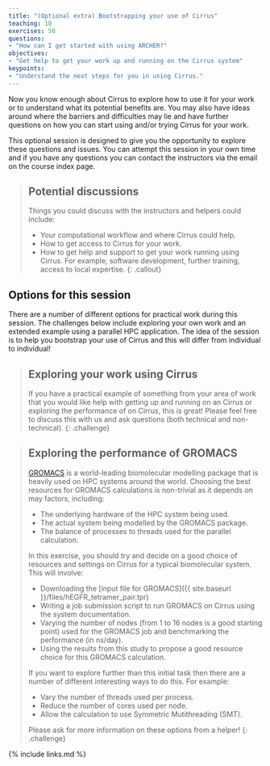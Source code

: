```yaml
---
title: "(Optional extra) Bootstrapping your use of Cirrus"
teaching: 10
exercises: 50
questions:
- "How can I get started with using ARCHER?"
objectives:
- "Get help to get your work up and running on the Cirrus system"
keypoints:
- "Understand the next steps for you in using Cirrus."
---
```


Now you know enough about Cirrus to explore how to use it for your work or to understand
what its potential benefits are. You may also have ideas around where the 
barriers and difficulties may lie and have further questions on how you can 
start using and/or trying Cirrus for your work.

This optional session is designed to give you the opportunity to explore these questions and
issues. You can attempt this session in your own time and if you have any questions
you can contact the instructors via the email on the course index page.

> ## Potential discussions
>
> Things you could discuss with the instructors and helpers could include:
>
> - Your computational workflow and where Cirrus could help.
> - How to get access to Cirrus for your work.
> - How to get help and support to get your work running using Cirrus.
>   For example, software development, further training, access to local expertise.
{: .callout}

## Options for this session

There are a number of different options for practical work during this session. The
challenges below include exploring your own work and an extended example using a parallel
HPC application. The idea of the session is to help you bootstrap your use of Cirrus
and this will differ from individual to individual!

> ## Exploring your work using Cirrus
>
> If you have a practical example of something from your area of work that you would like
> help with getting up and running on an Cirrus or exploring the performance of
> on Cirrus, this is great! Please feel free to discuss this with us and ask
> questions (both technical and non-technical).
{: .challenge}

> ## Exploring the performance of GROMACS
>
> [GROMACS](http://manual.gromacs.org/documentation/) is a world-leading biomolecular modelling package
> that is heavily used on HPC systems around the world. Choosing the best resources
> for GROMACS calculations is non-trivial as it depends on may factors, including:
>
> - The underlying hardware of the HPC system being used.
> - The actual system being modelled by the GROMACS package.
> - The balance of processes to threads used for the parallel calculation.
>
> In this exercise, you should try and decide on a good choice of resources and settings
> on Cirrus for a typical biomolecular system. This will involve:
>
> - Downloading the [input file for GROMACS]({{ site.baseurl }}/files/hEGFR_tetramer_pair.tpr)
> - Writing a job submission script to run GROMACS on Cirrus using the system documentation.
> - Varying the number of nodes (from 1 to 16 nodes is a good starting point) used for the GROMACS job
>   and benchmarking the performance (in ns/day).
> - Using the results from this study to propose a good resource choice for this GROMACS calculation.
>
> If you want to explore further than this initial task then there are a number of 
> different interesting ways to do this. For example:
> 
> - Vary the number of threads used per process.
> - Reduce the number of cores used per node.
> - Allow the calculation to use Symmetric Mutithreading (SMT).
>
> Please ask for more information on these options from a helper!
{: .challenge}

{% include links.md %}


